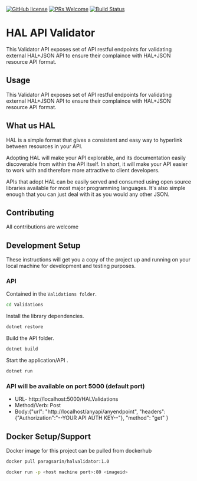 [![GitHub license](https://img.shields.io/badge/License-GPLv3-blue.svg)]() 
[![PRs Welcome](https://img.shields.io/badge/PRs-welcome-brightgreen.svg)]()
[![Build Status](https://github.com/paragsarin/HALValidator/workflows/Build/badge.svg)](https://github.com/paragsarin/HALValidator/actions)
# HAL API Validator  
This Validator API exposes set of API restful endpoints for validating external HAL+JSON API to ensure their complaince with HAL+JSON resource API format.

## Usage
This Validator API exposes set of API restful endpoints for validating external HAL+JSON API to ensure their complaince with HAL+JSON resource API format.

## What us HAL
HAL is a simple format that gives a consistent and easy way to hyperlink between resources in your API.

Adopting HAL will make your API explorable, and its documentation easily discoverable from within the API itself. In short, it will make your API easier to work with and therefore more attractive to client developers.

APIs that adopt HAL can be easily served and consumed using open source libraries available for most major programming languages. It's also simple enough that you can just deal with it as you would any other JSON.

## Contributing
All contributions are welcome

## Development Setup
These instructions will get you a copy of the project up and running on your local machine for development and testing purposes.


### API
Contained in the `Validations folder`.

```bash
cd Validations
```

Install the library dependencies.

```bash
dotnet restore
```

Build the API folder.

````bash
dotnet build
````

Start the application/API .

````bash
dotnet run
````

### API will be available on port 5000  (default port)
 - URL- http://localhost:5000/HALValidations
 - Method/Verb: Post
 - Body:{"url": "http://localhost/anyapi/anyendpoint",
			   "headers": {"Authorization":"--YOUR API AUTH KEY--"},
               "method": "get"
              }



## Docker Setup/Support
Docker image for this project can be pulled from dockerhub

```bash
docker pull paragsarin/halvalidator:1.0
````

```bash
docker run -p <host machine port>:80 <imageid>
````
